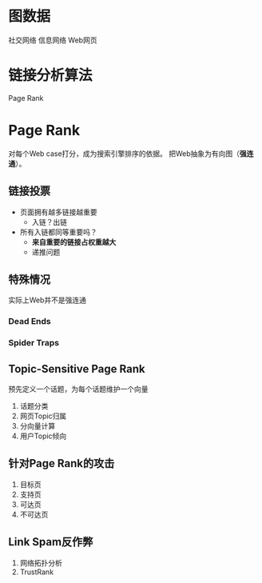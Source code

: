 # 图数据

社交网络
信息网络
Web网页

# 链接分析算法

Page Rank

# Page Rank

对每个Web case打分，成为搜索引擎排序的依据。
把Web抽象为有向图（**强连通**）。
## 链接投票

- 页面拥有越多链接越重要
	- 入链？出链
- 所有入链都同等重要吗？
	- **来自重要的链接占权重越大**
	- 递推问题

## 特殊情况

实际上Web并不是强连通
### Dead Ends


### Spider Traps


## Topic-Sensitive Page Rank

预先定义一个话题，为每个话题维护一个向量

1. 话题分类
2. 网页Topic归属
3. 分向量计算
4. 用户Topic倾向


## 针对Page Rank的攻击

1. 目标页
2. 支持页
3. 可达页
4. 不可达页


## Link Spam反作弊

1. 网络拓扑分析
2. TrustRank